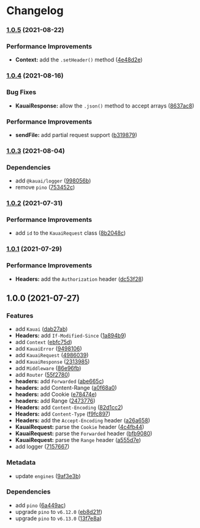 # Changelog

### [1.0.5](https://github.com/b2broker/kauai/compare/v1.0.4...v1.0.5) (2021-08-22)

### Performance Improvements

- **Context:** add the `.setHeader()` method ([4e48d2e](https://github.com/b2broker/kauai/commit/4e48d2e2cde9dd0deb7c9805a2feea962d78a7db))

### [1.0.4](https://github.com/b2broker/kauai/compare/v1.0.3...v1.0.4) (2021-08-16)

### Bug Fixes

- **KauaiResponse:** allow the `.json()` method to accept arrays ([8637ac8](https://github.com/b2broker/kauai/commit/8637ac8a527340eb411826000f7c33a5e81e2c0e))

### Performance Improvements

- **sendFile:** add partial request support ([b319879](https://github.com/b2broker/kauai/commit/b31987905e553393cf71d5a62930ecaa06d054a4))

### [1.0.3](https://github.com/b2broker/kauai/compare/v1.0.2...v1.0.3) (2021-08-04)

### Dependencies

- add `@kauai/logger` ([998056b](https://github.com/b2broker/kauai/commit/998056b3dc208ac2b84546bf3227af4cbf8f9a1b))
- remove `pino` ([753452c](https://github.com/b2broker/kauai/commit/753452cbeb68ebab380d161ec84fd83714c0c3b0))

### [1.0.2](https://github.com/b2broker/kauai/compare/v1.0.1...v1.0.2) (2021-07-31)

### Performance Improvements

- add `id` to the `KauaiRequest` class ([8b2048c](https://github.com/b2broker/kauai/commit/8b2048cdda85dba7d3b05824b074b41ded8a1b2e))

### [1.0.1](https://github.com/b2broker/kauai/compare/v1.0.0...v1.0.1) (2021-07-29)

### Performance Improvements

- **Headers:** add the `Authorization` header ([dc53f28](https://github.com/b2broker/kauai/commit/dc53f28a5bd7267f8eca3cdf640993afb5c34a45))

## 1.0.0 (2021-07-27)

### Features

- add `Kauai` ([dab27ab](https://github.com/b2broker/kauai/commit/dab27ab82e5995b2a062b69d4d1308abc48c9e28))
- **Headers:** add `If-Modified-Since` ([1a894b9](https://github.com/b2broker/kauai/commit/1a894b99806eb37ba21400aaa5fcbff49022425b))
- add `Context` ([ebfc75d](https://github.com/b2broker/kauai/commit/ebfc75da9037280b9f3ebfbb8c301fe5f6ddf30f))
- add `KauaiError` ([9498106](https://github.com/b2broker/kauai/commit/949810618e9f96b178376a8604d9c4e146d0a701))
- add `KauaiRequest` ([4986039](https://github.com/b2broker/kauai/commit/4986039f9050e3c2619a6ee73781958a457e8f3b))
- add `KauaiResponse` ([2313985](https://github.com/b2broker/kauai/commit/23139857603b301d40a4bb3502b4245384d127b0))
- add `Middleware` ([86e96fb](https://github.com/b2broker/kauai/commit/86e96fb548ce68de8294626eaf0f4ffbdfa7ab82))
- add `Router` ([55f2780](https://github.com/b2broker/kauai/commit/55f27806fdb7499b5174f8f44303aa4f31f00a97))
- **headers:** add `Forwarded` ([abe665c](https://github.com/b2broker/kauai/commit/abe665cdf00d0ad1957d6682e4e1dd824ddf0d02))
- **headers:** add Content-Range ([a0f68a0](https://github.com/b2broker/kauai/commit/a0f68a0d8621690229be04389ad6d921ce529fca))
- **headers:** add Cookie ([e78474e](https://github.com/b2broker/kauai/commit/e78474ef61dbdf62255a3b03f767d9c27542a110))
- **headers:** add Range ([2473776](https://github.com/b2broker/kauai/commit/247377654c233ce78f32437ffd91f646124439a0))
- **Headers:** add `Content-Encoding` ([82d1cc2](https://github.com/b2broker/kauai/commit/82d1cc25aa43cdeb1e1da288002923768a632ed4))
- **Headers:** add `Content-Type` ([f9fc897](https://github.com/b2broker/kauai/commit/f9fc8974c9d76eb09005169462edd8f7b3892bf9))
- **Headers:** add the `Accept-Encoding` header ([a26a658](https://github.com/b2broker/kauai/commit/a26a6589cc1d3dd504fc395ec8d905256d49c07f))
- **KauaiRequest:** parse the `Cookie` header ([4c4fb44](https://github.com/b2broker/kauai/commit/4c4fb4427555e1c311570d214ee9cbd81555582e))
- **KauaiRequest:** parse the `Forwarded` header ([bfb9080](https://github.com/b2broker/kauai/commit/bfb908069147a6b76d1fa565a3a0981e6b90d176))
- **KauaiRequest:** parse the `Range` header ([a555d7e](https://github.com/b2broker/kauai/commit/a555d7ebbecb81a6dc55ef117658a7f257f74e5a))
- add logger ([7157667](https://github.com/b2broker/kauai/commit/7157667f7506c2b6f393454294c5edbbf382e7d0))

### Metadata

- update `engines` ([9af3e3b](https://github.com/b2broker/kauai/commit/9af3e3b48f221d4b3811506620903e2f3f11751c))

### Dependencies

- add `pino` ([6a449ac](https://github.com/b2broker/kauai/commit/6a449ac25e64be022752ea4b7b5c9cdef91cb631))
- upgrade `pino` to `v6.12.0` ([eb8d21f](https://github.com/b2broker/kauai/commit/eb8d21f49a8367fdeee2f87a3613c98935750629))
- upgrade `pino` to `v6.13.0` ([13f7e8a](https://github.com/b2broker/kauai/commit/13f7e8a92d4445db662dd7c2250dffacd845394a))

